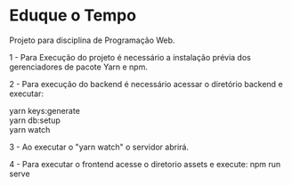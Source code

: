 # Eduque o Tempo
Projeto para disciplina de Programação Web.

1 - Para Execução do projeto é necessário a instalação prévia dos gerenciadores de pacote Yarn e npm.

2 - Para execução do backend é necessário acessar o diretório backend e executar:

yarn keys:generate <br>
yarn db:setup <br>
yarn watch <br>

3 - Ao executar o "yarn watch" o servidor abrirá.

4 - Para executar o frontend acesse o diretorio assets e execute: npm run serve
